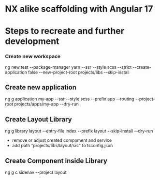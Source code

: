 # NX alike scaffolding with Angular 17


# Steps to recreate and further development

### Create new workspace
ng new test --package-manager yarn --ssr --style scss --strict --create-application false --new-project-root projects/libs --skip-install

## Create new application
ng g application my-app --ssr --style scss --prefix app --routing --project-root projects/apps/my-app --dry-run

## Create Layout Library
ng g library layout --entry-file index --prefix layout --skip-install --dry-run
- remove or adjust created compoment and service
- add path "projects/libs/layout/src" to tsconfig.json

## Create Component inside Library
ng g c sidenav --project layout

